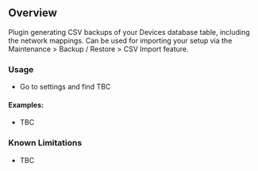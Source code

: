 ## Overview

Plugin generating CSV backups of your Devices database table, including the network mappings. Can be used for importing your setup via the Maintenance > Backup / Restore > CSV Import feature.

### Usage

- Go to settings and find TBC

#### Examples:
- TBC

### Known Limitations
- TBC
